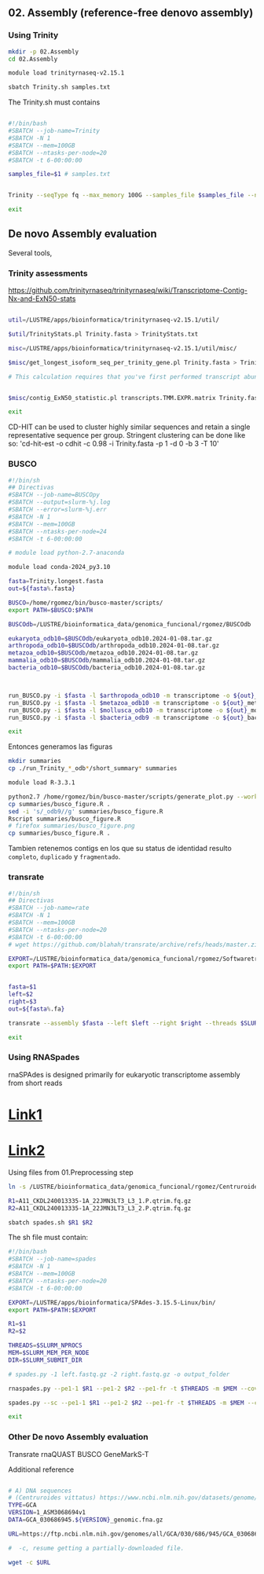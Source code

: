 
## 02. Assembly (reference-free denovo assembly)
### Using Trinity
```bash
mkdir -p 02.Assembly
cd 02.Assembly

module load trinityrnaseq-v2.15.1

sbatch Trinity.sh samples.txt

```

The Trinity.sh must contains
```bash

#!/bin/bash
#SBATCH --job-name=Trinity
#SBATCH -N 1
#SBATCH --mem=100GB
#SBATCH --ntasks-per-node=20
#SBATCH -t 6-00:00:00

samples_file=$1 # samples.txt 


Trinity --seqType fq --max_memory 100G --samples_file $samples_file --no_normalize_reads --CPU 20

exit
```

## De novo Assembly evaluation
Several tools, 
### Trinity assessments

https://github.com/trinityrnaseq/trinityrnaseq/wiki/Transcriptome-Contig-Nx-and-ExN50-stats

```bash

util=/LUSTRE/apps/bioinformatica/trinityrnaseq-v2.15.1/util/

$util/TrinityStats.pl Trinity.fasta > TrinityStats.txt

misc=/LUSTRE/apps/bioinformatica/trinityrnaseq-v2.15.1/util/misc/

$misc/get_longest_isoform_seq_per_trinity_gene.pl Trinity.fasta > Trinity.longest.fasta

# This calculation requires that you've first performed transcript abundance estimation, and can then be computed like so:


$misc/contig_ExN50_statistic.pl transcripts.TMM.EXPR.matrix Trinity.fasta transcript  | tee ExN50.transcript.stats

exit

```
CD-HIT can be used to cluster highly similar sequences and retain a single representative sequence per group. Stringent clustering can be done like so: 'cd-hit-est -o cdhit -c 0.98 -i Trinity.fasta -p 1 -d 0 -b 3 -T 10'

### BUSCO
```bash
#!/bin/sh
## Directivas
#SBATCH --job-name=BUSCOpy
#SBATCH --output=slurm-%j.log
#SBATCH --error=slurm-%j.err
#SBATCH -N 1
#SBATCH --mem=100GB
#SBATCH --ntasks-per-node=24
#SBATCH -t 6-00:00:00

# module load python-2.7-anaconda

module load conda-2024_py3.10

fasta=Trinity.longest.fasta
out=${fasta%.fasta}

BUSCO=/home/rgomez/bin/busco-master/scripts/
export PATH=$BUSCO:$PATH

BUSCOdb=/LUSTRE/bioinformatica_data/genomica_funcional/rgomez/BUSCOdb

eukaryota_odb10=$BUSCOdb/eukaryota_odb10.2024-01-08.tar.gz
arthropoda_odb10=$BUSCOdb/arthropoda_odb10.2024-01-08.tar.gz
metazoa_odb10=$BUSCOdb/metazoa_odb10.2024-01-08.tar.gz
mammalia_odb10=$BUSCOdb/mammalia_odb10.2024-01-08.tar.gz
bacteria_odb10=$BUSCOdb/bacteria_odb10.2024-01-08.tar.gz



run_BUSCO.py -i $fasta -l $arthropoda_odb10 -m transcriptome -o ${out}_arthropoda_odb10 -c 24
run_BUSCO.py -i $fasta -l $metazoa_odb10 -m transcriptome -o ${out}_metazoa_odb10 -c 24
run_BUSCO.py -i $fasta -l $mollusca_odb10 -m transcriptome -o ${out}_mollusca_odb10 -c 24
run_BUSCO.py -i $fasta -l $bacteria_odb9 -m transcriptome -o ${out}_bacteria_odb9 -c 24

exit
```

Entonces generamos las figuras

```bash
mkdir summaries
cp ./run_Trinity_*_odb*/short_summary* summaries

module load R-3.3.1

python2.7 /home/rgomez/bin/busco-master/scripts/generate_plot.py --working_directory ./summaries/
cp summaries/busco_figure.R .
sed -i 's/_odb9//g' summaries/busco_figure.R
Rscript summaries/busco_figure.R
# firefox summaries/busco_figure.png
cp summaries/busco_figure.R .
```

Tambien retenemos contigs en los que su status de identidad resulto `completo`, `duplicado` y `fragmentado`.


### transrate
```bash
#!/bin/sh
## Directivas
#SBATCH --job-name=rate
#SBATCH -N 1
#SBATCH --mem=100GB
#SBATCH --ntasks-per-node=20
#SBATCH -t 6-00:00:00
# wget https://github.com/blahah/transrate/archive/refs/heads/master.zip

EXPORT=/LUSTRE/bioinformatica_data/genomica_funcional/rgomez/Softwaretransrate-master/bin/transrate
export PATH=$PATH:$EXPORT


fasta=$1
left=$2
right=$3
out=${fasta%.fa}

transrate --assembly $fasta --left $left --right $right --threads $SLURM_NPROCS --output ${out}_transrate

exit

```

### Using RNASpades

rnaSPAdes is designed primarily for eukaryotic transcriptome assembly from short reads

# [Link1](https://www.rna.uni-jena.de/supplements/assembly/)
# [Link2](https://github.com/ablab/spades/blob/next/docs/rna.md)

Using files from 01.Preprocessing step
```bash
ln -s /LUSTRE/bioinformatica_data/genomica_funcional/rgomez/Centruroides/01.Preprocess/*.P.qtrim.fq.gz .

R1=A11_CKDL240013335-1A_22JMN3LT3_L3_1.P.qtrim.fq.gz
R2=A11_CKDL240013335-1A_22JMN3LT3_L3_2.P.qtrim.fq.gz

sbatch spades.sh $R1 $R2
```
The sh file must contain:

```bash
#!/bin/bash
#SBATCH --job-name=spades
#SBATCH -N 1
#SBATCH --mem=100GB
#SBATCH --ntasks-per-node=20
#SBATCH -t 6-00:00:00

EXPORT=/LUSTRE/apps/bioinformatica/SPAdes-3.15.5-Linux/bin/
export PATH=$PATH:$EXPORT

R1=$1
R2=$2

THREADS=$SLURM_NPROCS
MEM=$SLURM_MEM_PER_NODE
DIR=$SLURM_SUBMIT_DIR

# spades.py -1 left.fastq.gz -2 right.fastq.gz -o output_folder

rnaspades.py --pe1-1 $R1 --pe1-2 $R2 --pe1-fr -t $THREADS -m $MEM --cov-cutoff auto -o $DIR/rnaspades/

spades.py --sc --pe1-1 $R1 --pe1-2 $R2 --pe1-fr -t $THREADS -m $MEM --cov-cutoff auto -o $DIR/spades/

exit

```

### Other De novo Assembly evaluation
Transrate
rnaQUAST 
BUSCO 
GeneMarkS-T 

Additional reference 
```bash

# A) DNA sequences
# (Centruroides vittatus) https://www.ncbi.nlm.nih.gov/datasets/genome/GCA_030686945.1/
TYPE=GCA
VERSION=1_ASM3068694v1
DATA=GCA_030686945.${VERSION}_genomic.fna.gz

URL=https://ftp.ncbi.nlm.nih.gov/genomes/all/GCA/030/686/945/GCA_030686945.1_ASM3068694v1/$DATA

#  -c, resume getting a partially-downloaded file.

wget -c $URL
```